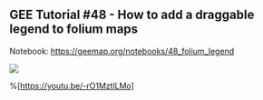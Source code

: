 ## GEE Tutorial #48 - How to add a draggable legend to folium maps

Notebook: https://geemap.org/notebooks/48_folium_legend

![](https://i.imgur.com/i2Bye9X.gif)

%[https://youtu.be/-rO1MztlLMo]